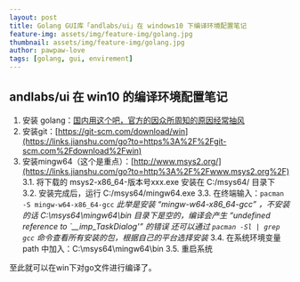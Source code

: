 ```yaml
---
layout: post
title: Golang GUI库「andlabs/ui」在 windows10 下编译环境配置笔记
feature-img: assets/img/feature-img/golang.jpg
thumbnail: assets/img/feature-img/golang.jpg
author: pawpaw-love
tags: [golang, gui, envirement]
---
```

## andlabs/ui 在 win10 的编译环境配置笔记

1. 安装 golang：[国内用这个吧，官方的因众所周知的原因经常抽风](https://links.jianshu.com/go?to=https%3A%2F%2Fstudygolang.com%2Fdl)
2. 安装git：[https://git-scm.com/download/win](https://links.jianshu.com/go?to=https%3A%2F%2Fgit-scm.com%2Fdownload%2Fwin)
3. 安装mingw64（这个是重点）：[http://www.msys2.org/](https://links.jianshu.com/go?to=http%3A%2F%2Fwww.msys2.org%2F)
   3.1. 将下载的 msys2-x86_64-版本号xxx.exe 安装在 C:/msys64/ 目录下
   3.2. 安装完成后，运行 C:/msys64/mingw64.exe
   3.3. 在终端输入：`pacman -S mingw-w64-x86_64-gcc`
   *此举是安装  “mingw-w64-x86_64-gcc” ，不安装的话 C:\msys64\mingw64\bin 目录下是空的，编译会产生 “undefined reference to \`__imp_TaskDialog'” 的错误
   还可以通过 `pacman -Sl | grep gcc` 命令查看所有安装的包，根据自己的平台选择安装*
   3.4. 在系统环境变量 path 中加入：C:\msys64\mingw64\bin
   3.5. 重启系统

至此就可以在win下对go文件进行编译了。